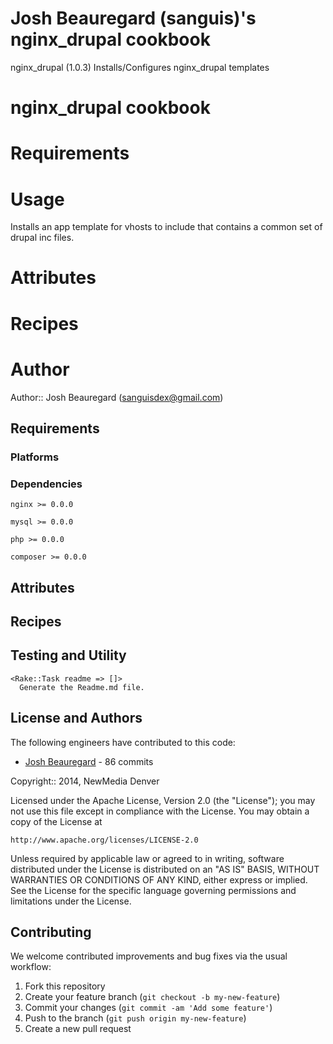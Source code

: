 Josh Beauregard (sanguis)'s nginx_drupal cookbook
=============================

nginx_drupal (1.0.3) Installs/Configures nginx_drupal templates

# nginx_drupal cookbook

# Requirements

# Usage
Installs an app template for vhosts to include that contains a common set of drupal inc files.

# Attributes

# Recipes

# Author

Author:: Josh Beauregard (sanguisdex@gmail.com)


Requirements
------------

### Platforms

### Dependencies

`nginx >= 0.0.0`

`mysql >= 0.0.0`

`php >= 0.0.0`

`composer >= 0.0.0`


Attributes
----------


Recipes
-------

Testing and Utility
-------
    <Rake::Task readme => []>
      Generate the Readme.md file.

License and Authors
------------------

The following engineers have contributed to this code:
 * [Josh Beauregard](https://github.com/sanguis) - 86 commits

Copyright:: 2014, NewMedia Denver

Licensed under the Apache License, Version 2.0 (the "License");
you may not use this file except in compliance with the License.
You may obtain a copy of the License at

    http://www.apache.org/licenses/LICENSE-2.0

Unless required by applicable law or agreed to in writing, software
distributed under the License is distributed on an "AS IS" BASIS,
WITHOUT WARRANTIES OR CONDITIONS OF ANY KIND, either express or implied.
See the License for the specific language governing permissions and
limitations under the License.

Contributing
------------

We welcome contributed improvements and bug fixes via the usual workflow:

1. Fork this repository
2. Create your feature branch (`git checkout -b my-new-feature`)
3. Commit your changes (`git commit -am 'Add some feature'`)
4. Push to the branch (`git push origin my-new-feature`)
5. Create a new pull request
